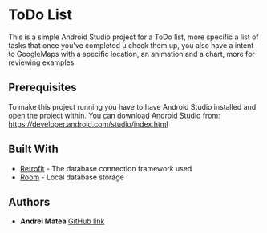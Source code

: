 # ToDo List

This is a simple Android Studio project for a ToDo list, more specific a list of tasks that once you've completed u check them 
up, you also have a intent to GoogleMaps with a specific location, an animation and a chart, more for reviewing examples.

## Prerequisites

To make this project running you have to have Android Studio installed and open the project within.
You can download Android Studio from: https://developer.android.com/studio/index.html

## Built With

* [Retrofit](http://square.github.io/retrofit/) - The database connection framework used
* [Room](https://developer.android.com/reference/android/arch/persistence/room/package-summary.html) - Local database storage

## Authors

* **Andrei Matea** [GitHub link](https://github.com/Shliferd?tab=overview&from=2018-01-01&to=2018-01-31)
